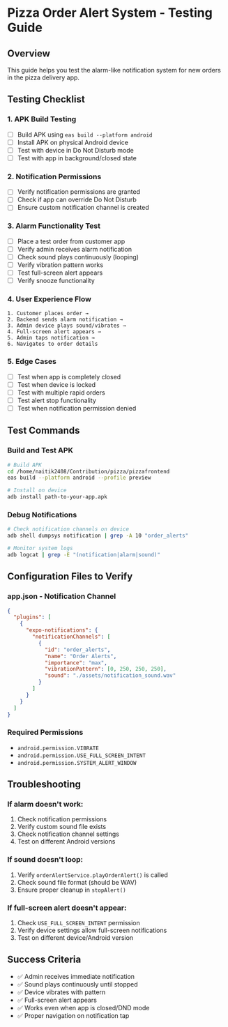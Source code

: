 # Pizza Order Alert System - Testing Guide

## Overview
This guide helps you test the alarm-like notification system for new orders in the pizza delivery app.

## Testing Checklist

### 1. **APK Build Testing**
- [ ] Build APK using `eas build --platform android`
- [ ] Install APK on physical Android device
- [ ] Test with device in Do Not Disturb mode
- [ ] Test with app in background/closed state

### 2. **Notification Permissions**
- [ ] Verify notification permissions are granted
- [ ] Check if app can override Do Not Disturb
- [ ] Ensure custom notification channel is created

### 3. **Alarm Functionality Test**
- [ ] Place a test order from customer app
- [ ] Verify admin receives alarm notification
- [ ] Check sound plays continuously (looping)
- [ ] Verify vibration pattern works
- [ ] Test full-screen alert appears
- [ ] Verify snooze functionality

### 4. **User Experience Flow**
```
1. Customer places order → 
2. Backend sends alarm notification → 
3. Admin device plays sound/vibrates → 
4. Full-screen alert appears → 
5. Admin taps notification → 
6. Navigates to order details
```

### 5. **Edge Cases**
- [ ] Test when app is completely closed
- [ ] Test when device is locked
- [ ] Test with multiple rapid orders
- [ ] Test alert stop functionality
- [ ] Test when notification permission denied

## Test Commands

### Build and Test APK
```bash
# Build APK
cd /home/naitik2408/Contribution/pizza/pizzafrontend
eas build --platform android --profile preview

# Install on device
adb install path-to-your-app.apk
```

### Debug Notifications
```bash
# Check notification channels on device
adb shell dumpsys notification | grep -A 10 "order_alerts"

# Monitor system logs
adb logcat | grep -E "(notification|alarm|sound)"
```

## Configuration Files to Verify

### app.json - Notification Channel
```json
{
  "plugins": [
    {
      "expo-notifications": {
        "notificationChannels": [
          {
            "id": "order_alerts",
            "name": "Order Alerts",
            "importance": "max",
            "vibrationPattern": [0, 250, 250, 250],
            "sound": "./assets/notification_sound.wav"
          }
        ]
      }
    }
  ]
}
```

### Required Permissions
- `android.permission.VIBRATE`
- `android.permission.USE_FULL_SCREEN_INTENT`
- `android.permission.SYSTEM_ALERT_WINDOW`

## Troubleshooting

### If alarm doesn't work:
1. Check notification permissions
2. Verify custom sound file exists
3. Check notification channel settings
4. Test on different Android versions

### If sound doesn't loop:
1. Verify `orderAlertService.playOrderAlert()` is called
2. Check sound file format (should be WAV)
3. Ensure proper cleanup in `stopAlert()`

### If full-screen alert doesn't appear:
1. Check `USE_FULL_SCREEN_INTENT` permission
2. Verify device settings allow full-screen notifications
3. Test on different device/Android version

## Success Criteria
- ✅ Admin receives immediate notification
- ✅ Sound plays continuously until stopped
- ✅ Device vibrates with pattern
- ✅ Full-screen alert appears
- ✅ Works even when app is closed/DND mode
- ✅ Proper navigation on notification tap

